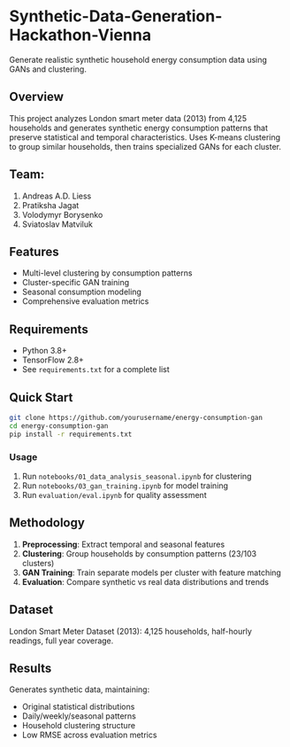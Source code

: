 # Synthetic-Data-Generation-Hackathon-Vienna

Generate realistic synthetic household energy consumption data using GANs and clustering.

## Overview

This project analyzes London smart meter data (2013) from 4,125 households and generates synthetic energy consumption patterns that preserve statistical and temporal characteristics. Uses K-means clustering to group similar households, then trains specialized GANs for each cluster.

## Team:
1. Andreas A.D. Liess
2. Pratiksha Jagat
3. Volodymyr Borysenko 
4. Sviatoslav Matviluk

## Features

- Multi-level clustering by consumption patterns
- Cluster-specific GAN training
- Seasonal consumption modeling
- Comprehensive evaluation metrics


## Requirements

- Python 3.8+
- TensorFlow 2.8+
- See `requirements.txt` for a complete list
  
## Quick Start

```bash
git clone https://github.com/yourusername/energy-consumption-gan
cd energy-consumption-gan
pip install -r requirements.txt
```

### Usage
1. Run `notebooks/01_data_analysis_seasonal.ipynb` for clustering
2. Run `notebooks/03_gan_training.ipynb` for model training  
3. Run `evaluation/eval.ipynb` for quality assessment


## Methodology

1. **Preprocessing**: Extract temporal and seasonal features
2. **Clustering**: Group households by consumption patterns (23/103 clusters)
3. **GAN Training**: Train separate models per cluster with feature matching
4. **Evaluation**: Compare synthetic vs real data distributions and trends

## Dataset

London Smart Meter Dataset (2013): 4,125 households, half-hourly readings, full year coverage.

## Results

Generates synthetic data, maintaining:
- Original statistical distributions
- Daily/weekly/seasonal patterns  
- Household clustering structure
- Low RMSE across evaluation metrics


